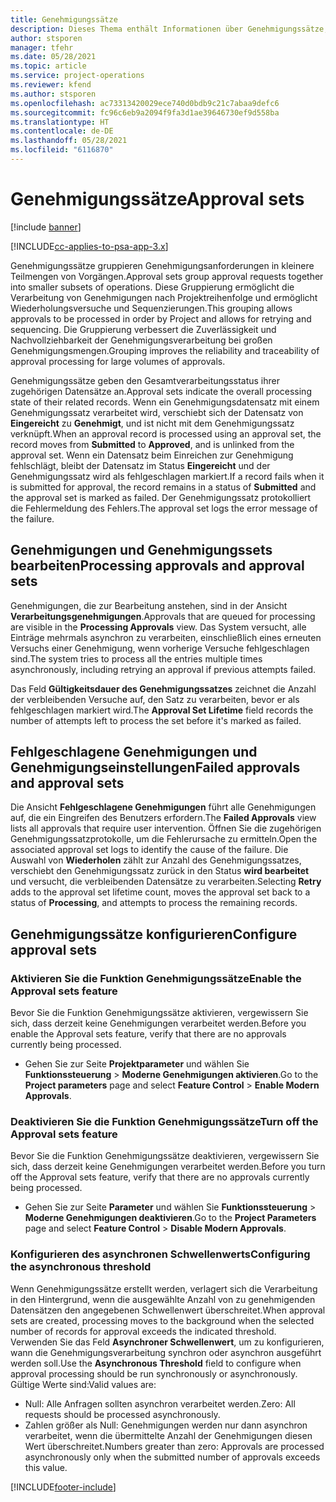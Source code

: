 ```yaml
---
title: Genehmigungssätze
description: Dieses Thema enthält Informationen über Genehmigungssätze, Anforderungen und Untergruppen dieser Vorgänge.
author: stsporen
manager: tfehr
ms.date: 05/28/2021
ms.topic: article
ms.service: project-operations
ms.reviewer: kfend
ms.author: stsporen
ms.openlocfilehash: ac73313420029ece740d0bdb9c21c7abaa9defc6
ms.sourcegitcommit: fc96c6eb9a2094f9fa3d1ae39646730ef9d558ba
ms.translationtype: HT
ms.contentlocale: de-DE
ms.lasthandoff: 05/28/2021
ms.locfileid: "6116870"
---
```

# <a name="approval-sets"></a><span data-ttu-id="52303-103">Genehmigungssätze</span><span class="sxs-lookup"><span data-stu-id="52303-103">Approval sets</span></span>

[!include [banner](../includes/psa-now-project-operations.md)]

[!INCLUDE[cc-applies-to-psa-app-3.x](../includes/cc-applies-to-psa-app-3x.md)]

<span data-ttu-id="52303-104">Genehmigungssätze gruppieren Genehmigungsanforderungen in kleinere Teilmengen von Vorgängen.</span><span class="sxs-lookup"><span data-stu-id="52303-104">Approval sets group approval requests together into smaller subsets of operations.</span></span> <span data-ttu-id="52303-105">Diese Gruppierung ermöglicht die Verarbeitung von Genehmigungen nach Projektreihenfolge und ermöglicht Wiederholungsversuche und Sequenzierungen.</span><span class="sxs-lookup"><span data-stu-id="52303-105">This grouping allows approvals to be processed in order by Project and allows for retrying and sequencing.</span></span> <span data-ttu-id="52303-106">Die Gruppierung verbessert die Zuverlässigkeit und Nachvollziehbarkeit der Genehmigungsverarbeitung bei großen Genehmigungsmengen.</span><span class="sxs-lookup"><span data-stu-id="52303-106">Grouping improves the reliability and traceability of approval processing for large volumes of approvals.</span></span>

<span data-ttu-id="52303-107">Genehmigungssätze geben den Gesamtverarbeitungsstatus ihrer zugehörigen Datensätze an.</span><span class="sxs-lookup"><span data-stu-id="52303-107">Approval sets indicate the overall processing state of their related records.</span></span> <span data-ttu-id="52303-108">Wenn ein Genehmigungsdatensatz mit einem Genehmigungssatz verarbeitet wird, verschiebt sich der Datensatz von **Eingereicht** zu **Genehmigt**, und ist nicht mit dem Genehmigungssatz verknüpft.</span><span class="sxs-lookup"><span data-stu-id="52303-108">When an approval record is processed using an approval set, the record moves from **Submitted** to **Approved**, and is unlinked from the approval set.</span></span> <span data-ttu-id="52303-109">Wenn ein Datensatz beim Einreichen zur Genehmigung fehlschlägt, bleibt der Datensatz im Status **Eingereicht** und der Genehmigungssatz wird als fehlgeschlagen markiert.</span><span class="sxs-lookup"><span data-stu-id="52303-109">If a record fails when it is submitted for approval, the record remains in a status of **Submitted** and the approval set is marked as failed.</span></span> <span data-ttu-id="52303-110">Der Genehmigungssatz protokolliert die Fehlermeldung des Fehlers.</span><span class="sxs-lookup"><span data-stu-id="52303-110">The approval set logs the error message of the failure.</span></span>

## <a name="processing-approvals-and-approval-sets"></a><span data-ttu-id="52303-111">Genehmigungen und Genehmigungssets bearbeiten</span><span class="sxs-lookup"><span data-stu-id="52303-111">Processing approvals and approval sets</span></span>
<span data-ttu-id="52303-112">Genehmigungen, die zur Bearbeitung anstehen, sind in der Ansicht **Verarbeitungsgenehmigungen**.</span><span class="sxs-lookup"><span data-stu-id="52303-112">Approvals that are queued for processing are visible in the **Processing Approvals** view.</span></span> <span data-ttu-id="52303-113">Das System versucht, alle Einträge mehrmals asynchron zu verarbeiten, einschließlich eines erneuten Versuchs einer Genehmigung, wenn vorherige Versuche fehlgeschlagen sind.</span><span class="sxs-lookup"><span data-stu-id="52303-113">The system tries to process all the entries multiple times asynchronously, including retrying an approval if previous attempts failed.</span></span>

<span data-ttu-id="52303-114">Das Feld **Gültigkeitsdauer des Genehmigungssatzes** zeichnet die Anzahl der verbleibenden Versuche auf, den Satz zu verarbeiten, bevor er als fehlgeschlagen markiert wird.</span><span class="sxs-lookup"><span data-stu-id="52303-114">The **Approval Set Lifetime** field records the number of attempts left to process the set before it's marked as failed.</span></span>

## <a name="failed-approvals-and-approval-sets"></a><span data-ttu-id="52303-115">Fehlgeschlagene Genehmigungen und Genehmigungseinstellungen</span><span class="sxs-lookup"><span data-stu-id="52303-115">Failed approvals and approval sets</span></span>
<span data-ttu-id="52303-116">Die Ansicht **Fehlgeschlagene Genehmigungen** führt alle Genehmigungen auf, die ein Eingreifen des Benutzers erfordern.</span><span class="sxs-lookup"><span data-stu-id="52303-116">The **Failed Approvals** view lists all approvals that require user intervention.</span></span> <span data-ttu-id="52303-117">Öffnen Sie die zugehörigen Genehmigungssatzprotokolle, um die Fehlerursache zu ermitteln.</span><span class="sxs-lookup"><span data-stu-id="52303-117">Open the associated approval set logs to identify the cause of the failure.</span></span>
<span data-ttu-id="52303-118">Die Auswahl von **Wiederholen** zählt zur Anzahl des Genehmigungssatzes, verschiebt den Genehmigungssatz zurück in den Status **wird bearbeitet** und versucht, die verbleibenden Datensätze zu verarbeiten.</span><span class="sxs-lookup"><span data-stu-id="52303-118">Selecting **Retry** adds to the approval set lifetime count, moves the approval set back to a status of **Processing**, and attempts to process the remaining records.</span></span>

## <a name="configure-approval-sets"></a><span data-ttu-id="52303-119">Genehmigungssätze konfigurieren</span><span class="sxs-lookup"><span data-stu-id="52303-119">Configure approval sets</span></span>

###  <a name="enable-the-approval-sets-feature"></a><span data-ttu-id="52303-120">Aktivieren Sie die Funktion Genehmigungssätze</span><span class="sxs-lookup"><span data-stu-id="52303-120">Enable the Approval sets feature</span></span>
<span data-ttu-id="52303-121">Bevor Sie die Funktion Genehmigungssätze aktivieren, vergewissern Sie sich, dass derzeit keine Genehmigungen verarbeitet werden.</span><span class="sxs-lookup"><span data-stu-id="52303-121">Before you enable the Approval sets feature, verify that there are no approvals currently being processed.</span></span>

- <span data-ttu-id="52303-122">Gehen Sie zur Seite **Projektparameter** und wählen Sie **Funktionssteuerung** > **Moderne Genehmigungen aktivieren**.</span><span class="sxs-lookup"><span data-stu-id="52303-122">Go to the **Project parameters** page and select **Feature Control** > **Enable Modern Approvals**.</span></span>

### <a name="turn-off-the-approval-sets-feature"></a><span data-ttu-id="52303-123">Deaktivieren Sie die Funktion Genehmigungssätze</span><span class="sxs-lookup"><span data-stu-id="52303-123">Turn off the Approval sets feature</span></span>
<span data-ttu-id="52303-124">Bevor Sie die Funktion Genehmigungssätze deaktivieren, vergewissern Sie sich, dass derzeit keine Genehmigungen verarbeitet werden.</span><span class="sxs-lookup"><span data-stu-id="52303-124">Before you turn off the Approval sets feature, verify that there are no approvals currently being processed.</span></span>

- <span data-ttu-id="52303-125">Gehen Sie zur Seite **Parameter** und wählen Sie **Funktionssteuerung** > **Moderne Genehmigungen deaktivieren**.</span><span class="sxs-lookup"><span data-stu-id="52303-125">Go to the **Project Parameters** page and select **Feature Control** > **Disable Modern Approvals**.</span></span>

### <a name="configuring-the-asynchronous-threshold"></a><span data-ttu-id="52303-126">Konfigurieren des asynchronen Schwellenwerts</span><span class="sxs-lookup"><span data-stu-id="52303-126">Configuring the asynchronous threshold</span></span> 
<span data-ttu-id="52303-127">Wenn Genehmigungssätze erstellt werden, verlagert sich die Verarbeitung in den Hintergrund, wenn die ausgewählte Anzahl von zu genehmigenden Datensätzen den angegebenen Schwellenwert überschreitet.</span><span class="sxs-lookup"><span data-stu-id="52303-127">When approval sets are created, processing moves to the background when the selected number of records for approval exceeds the indicated threshold.</span></span> <span data-ttu-id="52303-128">Verwenden Sie das Feld **Asynchroner Schwellenwert**, um zu konfigurieren, wann die Genehmigungsverarbeitung synchron oder asynchron ausgeführt werden soll.</span><span class="sxs-lookup"><span data-stu-id="52303-128">Use the **Asynchronous Threshold** field to configure when approval processing should be run synchronously or asynchronously.</span></span>
<span data-ttu-id="52303-129">Gültige Werte sind:</span><span class="sxs-lookup"><span data-stu-id="52303-129">Valid values are:</span></span>

  - <span data-ttu-id="52303-130">Null: Alle Anfragen sollten asynchron verarbeitet werden.</span><span class="sxs-lookup"><span data-stu-id="52303-130">Zero: All requests should be processed asynchronously.</span></span> 
  - <span data-ttu-id="52303-131">Zahlen größer als Null: Genehmigungen werden nur dann asynchron verarbeitet, wenn die übermittelte Anzahl der Genehmigungen diesen Wert überschreitet.</span><span class="sxs-lookup"><span data-stu-id="52303-131">Numbers greater than zero: Approvals are processed asynchronously only when the submitted number of approvals exceeds this value.</span></span>

[!INCLUDE[footer-include](../includes/footer-banner.md)]
